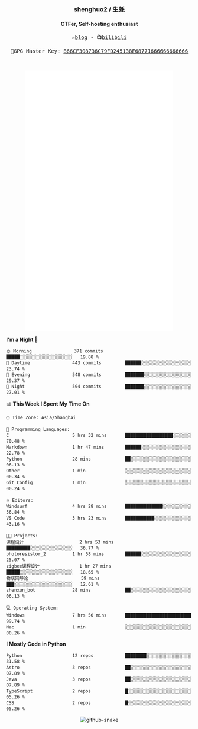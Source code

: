 <h3 align="center"> shenghuo2 / 生蚝 </h3>
<h4 align="center" >CTFer, Self-hosting enthusiast</h3>


<p align="center">
  <samp>
    ✍️<a href="https://blog.shenghuo2.top/">blog</a> -
    📺<a href="https://space.bilibili.com/85894935">bilibili</a>
  </samp>
</p>
<p align="center">
  <samp>
     🔐GPG Master Key: <a align="center" href="https://github.com/shenghuo2.gpg">B66CF308736C79FD245138F68771666666666666</a>
  </samp>
</p>
<br>
<p align="center">
  <a href="https://github.com/shenghuo2">
    <img width="400" align="top" src="https://github.com/shenghuo2/shenghuo2/blob/main/metrics.left.svg" />
  </a>
  <a href="https://github.com/shenghuo2">
    <img width="400" align="top" src="https://github.com/shenghuo2/shenghuo2/blob/main/metrics.right.svg" />
  </a>
</p>


<!--START_SECTION:waka-->
**I'm a Night 🦉** 

```text
🌞 Morning                371 commits         █████░░░░░░░░░░░░░░░░░░░░   19.88 % 
🌆 Daytime                443 commits         ██████░░░░░░░░░░░░░░░░░░░   23.74 % 
🌃 Evening                548 commits         ███████░░░░░░░░░░░░░░░░░░   29.37 % 
🌙 Night                  504 commits         ███████░░░░░░░░░░░░░░░░░░   27.01 % 
```


📊 **This Week I Spent My Time On** 

```text
🕑︎ Time Zone: Asia/Shanghai

💬 Programming Languages: 
C                        5 hrs 32 mins       ██████████████████░░░░░░░   70.48 % 
Markdown                 1 hr 47 mins        ██████░░░░░░░░░░░░░░░░░░░   22.78 % 
Python                   28 mins             ██░░░░░░░░░░░░░░░░░░░░░░░   06.13 % 
Other                    1 min               ░░░░░░░░░░░░░░░░░░░░░░░░░   00.34 % 
Git Config               1 min               ░░░░░░░░░░░░░░░░░░░░░░░░░   00.24 % 

🔥 Editors: 
Windsurf                 4 hrs 28 mins       ██████████████░░░░░░░░░░░   56.84 % 
VS Code                  3 hrs 23 mins       ███████████░░░░░░░░░░░░░░   43.16 % 

🐱‍💻 Projects: 
课程设计                     2 hrs 53 mins       █████████░░░░░░░░░░░░░░░░   36.77 % 
photoresistor_2          1 hr 58 mins        ██████░░░░░░░░░░░░░░░░░░░   25.07 % 
zigbee课程设计               1 hr 27 mins        █████░░░░░░░░░░░░░░░░░░░░   18.65 % 
物联网导论                    59 mins             ███░░░░░░░░░░░░░░░░░░░░░░   12.61 % 
zhenxun_bot              28 mins             ██░░░░░░░░░░░░░░░░░░░░░░░   06.13 % 

💻 Operating System: 
Windows                  7 hrs 50 mins       █████████████████████████   99.74 % 
Mac                      1 min               ░░░░░░░░░░░░░░░░░░░░░░░░░   00.26 % 
```

**I Mostly Code in Python** 

```text
Python                   12 repos            ████████░░░░░░░░░░░░░░░░░   31.58 % 
Astro                    3 repos             ██░░░░░░░░░░░░░░░░░░░░░░░   07.89 % 
Java                     3 repos             ██░░░░░░░░░░░░░░░░░░░░░░░   07.89 % 
TypeScript               2 repos             █░░░░░░░░░░░░░░░░░░░░░░░░   05.26 % 
CSS                      2 repos             █░░░░░░░░░░░░░░░░░░░░░░░░   05.26 % 
```




<!--END_SECTION:waka-->


<div align="center">
  <picture>
    <source media="(prefers-color-scheme: dark)" srcset="https://gist.githubusercontent.com/shenghuo2/bfce20b14ab0484cef03bae6e60e0b3a/raw/github-snake-dark.svg" />
    <source media="(prefers-color-scheme: light)" srcset="https://gist.githubusercontent.com/shenghuo2/bfce20b14ab0484cef03bae6e60e0b3a/raw/github-snake.svg" />
    <img alt="github-snake" src="https://gist.githubusercontent.com/shenghuo2/bfce20b14ab0484cef03bae6e60e0b3a/raw/github-snake.svg" />
  </picture>
</div>

<!--
**shenghuo2/shenghuo2** is a ✨ _special_ ✨ repository because its `README.md` (this file) appears on your GitHub profile.

Here are some ideas to get you started:

- 🔭 I’m currently working on ...
- 🌱 I’m currently learning ...
- 👯 I’m looking to collaborate on ...
- 🤔 I’m looking for help with ...
- 💬 Ask me about ...
- 📫 How to reach me: ...
- 😄 Pronouns: ...
- ⚡ Fun fact: ...
-->
